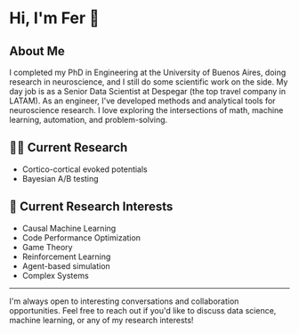 # Hi, I'm Fer 👋

## About Me

I completed my PhD in Engineering at the University of Buenos Aires, doing research in neuroscience, and I still do some scientific work on the side. My day job is as a Senior Data Scientist at Despegar (the top travel company in LATAM). As an engineer, I've developed methods and analytical tools for neuroscience research. I love exploring the intersections of math, machine learning, automation, and problem-solving.


## 🧑‍💻 Current Research
- Cortico-cortical evoked potentials
- Bayesian A/B testing
 
## 🌱 Current Research Interests
- Causal Machine Learning
- Code Performance Optimization
- Game Theory
- Reinforcement Learning
- Agent-based simulation
- Complex Systems

---

I'm always open to interesting conversations and collaboration opportunities. Feel free to reach out if you'd like to discuss data science, machine learning, or any of my research interests!

